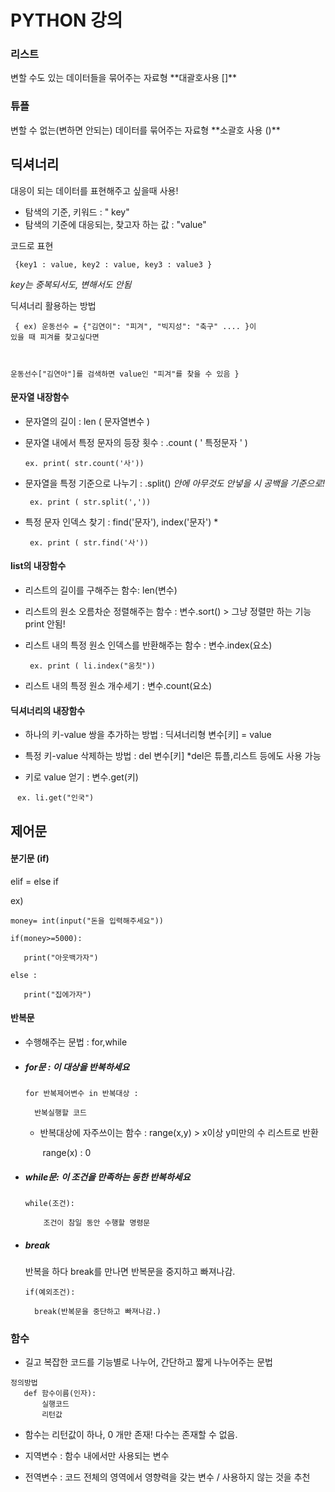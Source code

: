 <h1>PYTHON 강의 </h1>

<h3> 리스트 </h3>
변할 수도 있는 데이터들을 묶어주는 자료형 **대괄호사용 []**

<h3> 튜플 </h3>
변할 수 없는(변하면 안되는) 데이터를 묶어주는 자료형 **소괄호 사용 ()**



<h2> 딕셔너리 </h2>

대응이 되는 데이터를 표현해주고 싶을때 사용!

* 탐색의 기준, 키워드 : " key"
* 탐색의 기준에 대응되는, 찾고자 하는 값 : "value"

코드로 표현 

<code> {key1 : value, key2 : value, key3 : value3 }</code>

*key는 중복되서도, 변해서도 안됨*

딕셔너리 활용하는 방법

<code> { ex) 운동선수 = {"김연이": "피겨", "빅지성": "축구" .... }이 있을 때 피겨를 찾고싶다면 

 운동선수["김연아"]를 검색하면 value인 "피겨"를 찾을 수 있음 } </code>



<h4>문자열 내장함수</h4>

* 문자열의 길이 :  len ( 문자열변수 )  

* 문자열 내에서 특정 문자의 등장 횟수 : .count ( ' 특정문자 ' ) 

   <code>ex. print( str.count('사'))</code>

* 문자열을 특정 기준으로 나누기 :  .split()  *안에 아무것도 안넣을 시 공백을 기준으로!*

  <code> ex. print ( str.split(','))</code>

* 특정 문자 인덱스 찾기 : find('문자'), index('문자') *

  <code> ex. print ( str.find('사'))</code>



<h4> list의 내장함수 </h4>

* 리스트의 길이를 구해주는 함수: len(변수)

* 리스트의 원소 오름차순 정렬해주는 함수 : 변수.sort() > 그냥 정렬만 하는 기능 print 안됨!

* 리스트 내의 특정 원소 인덱스를 반환해주는 함수 : 변수.index(요소)

  <code> ex. print ( li.index("움칫"))</code>

* 리스트 내의 특정 원소 개수세기 : 변수.count(요소)

  

<h4> 딕셔너리의 내장함수 </h4>

* 하나의 키-value 쌍을 추가하는 방법 : 딕셔너리형 변수[키] = value

* 특정 키-value 삭제하는 방법 : del 변수[키]  *del은 튜플,리스트 등에도 사용 가능

* 키로 value 얻기  : 변수.get(키)

​           <code> ex. li.get("인국")</code>



<h2> 제어문 </h2>

<h4> 분기문 (if) </h4>

elif = else if 

ex)

```
money= int(input("돈을 입력해주세요"))

if(money>=5000):

   print("아웃백가자")

else :

   print("집에가자")
```



<h4> 반복문 </h4>

* 수행해주는 문법 : for,while



* <h5>for문 : 이 대상을 반복하세요</h5> 

  ```
  for 반복제어변수 in 반복대상 :			
  
   	반복실행할 코드
  ```

  * 반복대상에 자주쓰이는 함수 :  range(x,y) > x이상 y미만의 수 리스트로 반환

    ​													range(x) : 0

    

* <h5>while문: 이 조건을 만족하는 동한 반복하세요</h5>

  ```
  while(조건):
  
      조건이 참일 동안 수행할 명령문
  ```

  

  

* <h5>break</h5>

   반복을 하다 break를 만나면 반복문을 중지하고 빠져나감.

  ```
  if(예외조건):
  
  	break(반복문을 중단하고 빠져나감.)
  ```

  

<h3> 함수 </h3>

* 길고 복잡한 코드를 기능별로 나누어, 간단하고 짧게 나누어주는 문법

 ```
정의방법
	def 함수이름(인자):
		실행코드
		리턴값
 ```

* 함수는 리턴값이 하나, 0 개만 존재! 다수는 존재할 수 없음.
* 지역변수 : 함수 내에서만 사용되는 변수

* 전역변수 : 코드 전체의 영역에서 영향력을 갖는 변수 / 사용하지 않는 것을 추천























